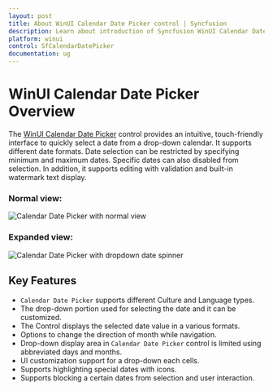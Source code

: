 ```yaml
---
layout: post
title: About WinUI Calendar Date Picker control | Syncfusion
description: Learn about introduction of Syncfusion WinUI Calendar Date Picker control with intuitive, touch-friendly support. 
platform: winui
control: SfCalendarDatePicker
documentation: ug
---
```


# WinUI Calendar Date Picker Overview

The [WinUI Calendar Date Picker](https://www.syncfusion.com/winui-controls/calendar-datepicker) control provides an intuitive, touch-friendly interface to quickly select a date from a drop-down calendar. It supports different date formats. Date selection can be restricted by specifying minimum and maximum dates. Specific dates can also disabled from selection. In addition, it supports editing with validation and built-in watermark text display.

### Normal view:

![Calendar Date Picker with normal view](Getting-Started_images/Overview_img1.png)

### Expanded view:

![Calendar Date Picker with dropdown date spinner](Getting-Started_images/Overview_img2.png)

## Key Features

* `Calendar Date Picker` supports different Culture and Language types.
* The drop-down portion used for selecting the date and it can be customized.
* The Control displays the selected date value in a various formats.
* Options to change the direction of month while navigation.
* Drop-down display area in `Calendar Date Picker` control is limited using abbreviated days and months.
* UI customization support for a drop-down each cells.
* Supports highlighting special dates with icons.
* Supports blocking a certain dates from selection and user interaction.